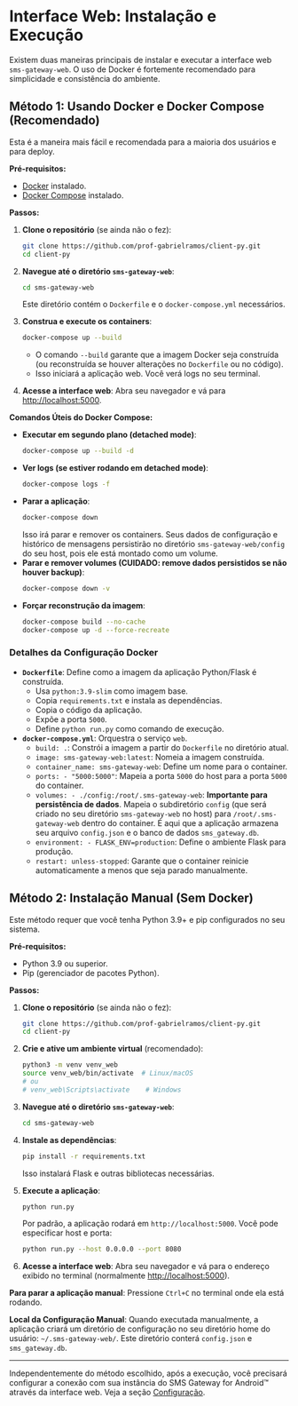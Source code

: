 # Interface Web: Instalação e Execução

Existem duas maneiras principais de instalar e executar a interface web `sms-gateway-web`. O uso de Docker é fortemente recomendado para simplicidade e consistência do ambiente.

## Método 1: Usando Docker e Docker Compose (Recomendado)

Esta é a maneira mais fácil e recomendada para a maioria dos usuários e para deploy.

**Pré-requisitos:**

*   [Docker](https://docs.docker.com/get-docker/) instalado.
*   [Docker Compose](https://docs.docker.com/compose/install/) instalado.

**Passos:**

1.  **Clone o repositório** (se ainda não o fez):
    ```bash
    git clone https://github.com/prof-gabrielramos/client-py.git
    cd client-py
    ```

2.  **Navegue até o diretório `sms-gateway-web`**:
    ```bash
    cd sms-gateway-web
    ```
    Este diretório contém o `Dockerfile` e o `docker-compose.yml` necessários.

3.  **Construa e execute os containers**:
    ```bash
    docker-compose up --build
    ```
    *   O comando `--build` garante que a imagem Docker seja construída (ou reconstruída se houver alterações no `Dockerfile` ou no código).
    *   Isso iniciará a aplicação web. Você verá logs no seu terminal.

4.  **Acesse a interface web**:
    Abra seu navegador e vá para [http://localhost:5000](http://localhost:5000).

**Comandos Úteis do Docker Compose:**

*   **Executar em segundo plano (detached mode)**:
    ```bash
    docker-compose up --build -d
    ```
*   **Ver logs (se estiver rodando em detached mode)**:
    ```bash
    docker-compose logs -f
    ```
*   **Parar a aplicação**:
    ```bash
    docker-compose down
    ```
    Isso irá parar e remover os containers. Seus dados de configuração e histórico de mensagens persistirão no diretório `sms-gateway-web/config` do seu host, pois ele está montado como um volume.
*   **Parar e remover volumes (CUIDADO: remove dados persistidos se não houver backup)**:
    ```bash
    docker-compose down -v
    ```
*   **Forçar reconstrução da imagem**:
    ```bash
    docker-compose build --no-cache
    docker-compose up -d --force-recreate
    ```

### Detalhes da Configuração Docker

*   **`Dockerfile`**: Define como a imagem da aplicação Python/Flask é construída.
    *   Usa `python:3.9-slim` como imagem base.
    *   Copia `requirements.txt` e instala as dependências.
    *   Copia o código da aplicação.
    *   Expõe a porta `5000`.
    *   Define `python run.py` como comando de execução.
*   **`docker-compose.yml`**: Orquestra o serviço `web`.
    *   `build: .`: Constrói a imagem a partir do `Dockerfile` no diretório atual.
    *   `image: sms-gateway-web:latest`: Nomeia a imagem construída.
    *   `container_name: sms-gateway-web`: Define um nome para o container.
    *   `ports: - "5000:5000"`: Mapeia a porta `5000` do host para a porta `5000` do container.
    *   `volumes: - ./config:/root/.sms-gateway-web`: **Importante para persistência de dados**. Mapeia o subdiretório `config` (que será criado no seu diretório `sms-gateway-web` no host) para `/root/.sms-gateway-web` dentro do container. É aqui que a aplicação armazena seu arquivo `config.json` e o banco de dados `sms_gateway.db`.
    *   `environment: - FLASK_ENV=production`: Define o ambiente Flask para produção.
    *   `restart: unless-stopped`: Garante que o container reinicie automaticamente a menos que seja parado manualmente.

## Método 2: Instalação Manual (Sem Docker)

Este método requer que você tenha Python 3.9+ e pip configurados no seu sistema.

**Pré-requisitos:**

*   Python 3.9 ou superior.
*   Pip (gerenciador de pacotes Python).

**Passos:**

1.  **Clone o repositório** (se ainda não o fez):
    ```bash
    git clone https://github.com/prof-gabrielramos/client-py.git
    cd client-py
    ```

2.  **Crie e ative um ambiente virtual** (recomendado):
    ```bash
    python3 -m venv venv_web
    source venv_web/bin/activate  # Linux/macOS
    # ou
    # venv_web\Scripts\activate    # Windows
    ```

3.  **Navegue até o diretório `sms-gateway-web`**:
    ```bash
    cd sms-gateway-web
    ```

4.  **Instale as dependências**:
    ```bash
    pip install -r requirements.txt
    ```
    Isso instalará Flask e outras bibliotecas necessárias.

5.  **Execute a aplicação**:
    ```bash
    python run.py
    ```
    Por padrão, a aplicação rodará em `http://localhost:5000`. Você pode especificar host e porta:
    ```bash
    python run.py --host 0.0.0.0 --port 8080
    ```

6.  **Acesse a interface web**:
    Abra seu navegador e vá para o endereço exibido no terminal (normalmente [http://localhost:5000](http://localhost:5000)).

**Para parar a aplicação manual**: Pressione `Ctrl+C` no terminal onde ela está rodando.

**Local da Configuração Manual**:
Quando executada manualmente, a aplicação criará um diretório de configuração no seu diretório home do usuário: `~/.sms-gateway-web/`. Este diretório conterá `config.json` e `sms_gateway.db`.

---

Independentemente do método escolhido, após a execução, você precisará configurar a conexão com sua instância do SMS Gateway for Android™ através da interface web. Veja a seção [Configuração](./configuration.md).
